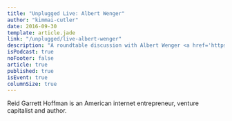 ```yaml
---
title: "Unplugged Live: Albert Wenger"
author: "kimmai-cutler"
date: 2016-09-30
template: article.jade
link: "/unplugged/live-albert-wenger"
description: "A roundtable discussion with Albert Wenger <a href='https://twitter.com/albertwenger'><i class='blue twitter icon'></i></a>, the author of World After Capital and a venture capitalist at Union Square Ventures. Hosted by Kim-Mai Cutler <a href='https://twitter.com/kimmaicutler'><i class='blue twitter icon'></i></a> from Data4America."
isPodcast: true
noFooter: false
article: true
published: true
isEvent: true
columnSize: true
---
```


<p>
  Reid Garrett Hoffman is an American internet entrepreneur, venture capitalist and author.
</p>
